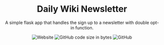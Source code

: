 <h1 align="center">Daily Wiki Newsletter</h1>
<p align="center">
  A simple flask app that handles the sign up to a newsletter with double opt-in function.
</p>
<p align="center">
  <img alt="Website" src="https://img.shields.io/website?label=demo&up_message=online&url=https%3A%2F%2Fdaily-wiki-newsletter.herokuapp.com%2F">
  <img alt="GitHub code size in bytes" src="https://img.shields.io/github/languages/code-size/joscha0/daily-wiki">
  <img alt="GitHub" src="https://img.shields.io/github/license/joscha0/daily-wiki">
</p>
